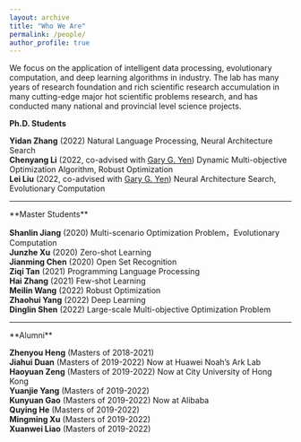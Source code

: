 ```yaml
---
layout: archive
title: "Who We Are"
permalink: /people/
author_profile: true
---
```


We focus on the application of intelligent data processing, evolutionary computation, and deep learning algorithms in industry. The lab has many years of research foundation and rich scientific research accumulation in many cutting-edge major hot scientific problems research, and has conducted many national and provincial level science projects.

**Ph.D. Students**

**Yidan Zhang** (2022) Natural Language Processing, Neural Architecture Search<br>
**Chenyang Li** (2022, co-advised with [Gary G. Yen](https://experts.okstate.edu/gyen)) Dynamic Multi-objective Optimization Algorithm, Robust Optimization<br>
**Lei Liu** (2022, co-advised with [Gary G. Yen](https://experts.okstate.edu/gyen)) Neural Architecture Search, Evolutionary Computation<br>

<hr> 
**Master Students**

**Shanlin Jiang** (2020) Multi-scenario Optimization Problem，Evolutionary Computation<br>
**Junzhe Xu** (2020) Zero-shot Learning<br>
**Jianming Chen** (2020) Open Set Recognition<br>
**Ziqi Tan** (2021) Programming Language Processing<br>
**Hai Zhang** (2021) Few-shot Learning<br>
**Meilin Wang** (2022) Robust Optimization<br>
**Zhaohui Yang** (2022) Deep Learning<br>
**Dinglin Shen** (2022) Large-scale Multi-objective Optimization Problem<br>

<hr> 
**Alumni**

**Zhenyou Heng** (Masters of 2018-2021)<br>
**Jiahui Duan** (Masters of 2019-2022) Now at Huawei Noah’s Ark Lab<br>
**Haoyuan Zeng** (Masters of 2019-2022) Now at City University of Hong Kong<br>
**Yuanjie Yang** (Masters of 2019-2022)<br>
**Kunyuan Gao** (Masters of 2019-2022) Now at Alibaba<br>
**Quying He** (Masters of 2019-2022)<br>
**Mingming Xu** (Masters of 2019-2022)<br>
**Xuanwei Liao** (Masters of 2019-2022)<br>
